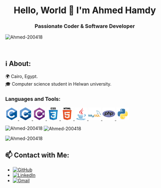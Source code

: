 <h1 align="center">Hello, World 👋 I'm Ahmed Hamdy</h1>
<h3 align="center">Passionate Coder & Software Developer</h3>
<p align="left"> <img src="https://komarev.com/ghpvc/?username=Ahmed-200418&label=Views&color=0e75b6&style=flat" alt="Ahmed-200418" /> </p>
<br>

## ℹ About:
<p align="left">
🌍 Cairo, Egypt.<br>
🎓 Computer science student in Helwan university.<br>

<h3 align="left">Languages and Tools:</h3>
<p align="left"> <a href="https://www.cprogramming.com/" target="_blank" rel="noreferrer"> <img src="https://raw.githubusercontent.com/devicons/devicon/master/icons/c/c-original.svg" alt="c" width="40" height="40"/> </a> <a href="https://www.w3schools.com/cpp/" target="_blank" rel="noreferrer"> <img src="https://raw.githubusercontent.com/devicons/devicon/master/icons/cplusplus/cplusplus-original.svg" alt="cplusplus" width="40" height="40"/> </a> <a href="https://www.w3schools.com/cs/" target="_blank" rel="noreferrer"> <img src="https://raw.githubusercontent.com/devicons/devicon/master/icons/csharp/csharp-original.svg" alt="csharp" width="40" height="40"/> </a> <a href="https://www.w3schools.com/css/" target="_blank" rel="noreferrer"> <img src="https://raw.githubusercontent.com/devicons/devicon/master/icons/css3/css3-original-wordmark.svg" alt="css3" width="40" height="40"/> </a>  </a> <a href="https://www.w3.org/html/" target="_blank" rel="noreferrer"> <img src="https://raw.githubusercontent.com/devicons/devicon/master/icons/html5/html5-original-wordmark.svg" alt="html5" width="40" height="40"/> </a> <a href="https://www.java.com" target="_blank" rel="noreferrer"> <img src="https://raw.githubusercontent.com/devicons/devicon/master/icons/java/java-original.svg" alt="java" width="40" height="40"/> </a> <a href="https://www.mysql.com/" target="_blank" rel="noreferrer"> <img src="https://raw.githubusercontent.com/devicons/devicon/master/icons/mysql/mysql-original-wordmark.svg" alt="mysql" width="40" height="40"/> </a> <a href="https://www.php.net" target="_blank" rel="noreferrer"> <img src="https://raw.githubusercontent.com/devicons/devicon/master/icons/php/php-original.svg" alt="php" width="40" height="40"/> </a> <a href="https://www.python.org" target="_blank" rel="noreferrer"> <img src="https://raw.githubusercontent.com/devicons/devicon/master/icons/python/python-original.svg" alt="python" width="40" height="40"/> </a> </p>

<p><img align="left" src="https://github-readme-stats.vercel.app/api/top-langs?username=Ahmed-200418&show_icons=true&locale=en&layout=compact&theme=dark" alt="Ahmed-200418" /></p>

<p>&nbsp;<img align="center" src="https://github-readme-stats.vercel.app/api?username=Ahmed-200418&show_icons=true&locale=en&theme=dark" alt="Ahmed-200418" /></p>

<p align="left"> <img src="https://komarev.com/ghpvc/?username=Ahmed-200418&label=Profile%20views&color=blue&style=flat" alt="Ahmed-200418" /> </p>


## 📫 Contact with Me:

- [![GitHub](https://img.shields.io/badge/GitHub-333?style=for-the-badge&logo=github&logoColor=white)](https://github.com/Ahmed-200418)
- [![LinkedIn](https://img.shields.io/badge/LinkedIn-0077B5?style=for-the-badge&logo=linkedin&logoColor=white)]("")
- [![Gmail](https://img.shields.io/badge/Gmail-D14836?style=for-the-badge&logo=gmail&logoColor=white)]("")

